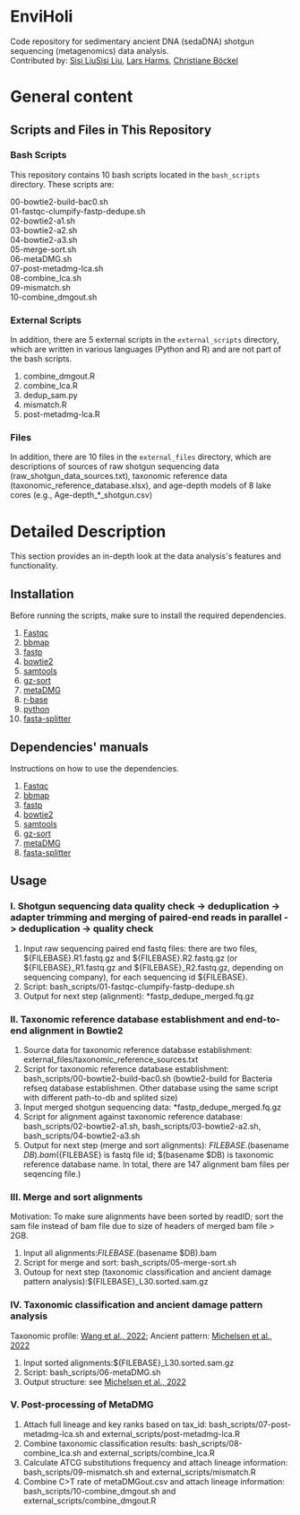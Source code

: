 # EnviHoli
Code repository for sedimentary ancient DNA (sedaDNA) shotgun sequencing (metagenomics) data analysis.  
Contributed by: [Sisi Liu](mailto:sisi.liu@awi.de)[Sisi Liu](mailto:sisi.liu.research@gmail.com), [Lars Harms](mailto:lars.harms@awi.de), [Christiane Böckel](mailto:christiane.boeckel@awi.de)

# General content
## Scripts and Files in This Repository

### Bash Scripts
This repository contains 10 bash scripts located in the `bash_scripts` directory. These scripts are:

00-bowtie2-build-bac0.sh  
01-fastqc-clumpify-fastp-dedupe.sh  
02-bowtie2-a1.sh  
03-bowtie2-a2.sh  
04-bowtie2-a3.sh  
05-merge-sort.sh  
06-metaDMG.sh  
07-post-metadmg-lca.sh  
08-combine_lca.sh  
09-mismatch.sh  
10-combine_dmgout.sh  

### External Scripts
In addition, there are 5 external scripts in the `external_scripts` directory, which are written in various languages (Python and R) and are not part of the bash scripts.  

1. combine_dmgout.R  
2. combine_lca.R  
3. dedup_sam.py  
4. mismatch.R  
5. post-metadmg-lca.R  

### Files
In addition, there are 10 files in the `external_files` directory, which are descriptions of sources of raw shotgun sequencing data (raw_shotgun_data_sources.txt), taxonomic reference data (taxonomic_reference_database.xlsx), and age-depth models of 8 lake cores (e.g., Age-depth_*_shotgun.csv)

# Detailed Description
This section provides an in-depth look at the data analysis's features and functionality.

## Installation

Before running the scripts, make sure to install the required dependencies.
1. [Fastqc](https://anaconda.org/bioconda/fastqc)  
2. [bbmap](https://anaconda.org/bioconda/bbmap)  
3. [fastp](https://anaconda.org/bioconda/fastp)
4. [bowtie2](https://anaconda.org/bioconda/bowtie2)
5. [samtools](https://anaconda.org/bioconda/samtools)
6. [gz-sort](https://github.com/keenerd/gz-sort)
7. [metaDMG](https://github.com/miwipe/metaDMG_installation)  
8. [r-base](https://anaconda.org/conda-forge/r-base)
9. [python](https://anaconda.org/conda-forge/python)
10. [fasta-splitter](https://kirill-kryukov.com/study/tools/fasta-splitter/)

## Dependencies' manuals

Instructions on how to use the dependencies.
1. [Fastqc](https://www.bioinformatics.babraham.ac.uk/projects/fastqc/)  
2. [bbmap](https://jgi.doe.gov/data-and-tools/software-tools/bbtools/bb-tools-user-guide/bbmap-guide/)  
3. [fastp](https://github.com/OpenGene/fastp)  
4. [bowtie2](https://bowtie-bio.sourceforge.net/bowtie2/manual.shtml)
5. [samtools](https://www.htslib.org/doc/samtools.html)
6. [gz-sort](https://github.com/keenerd/gz-sort)
7. [metaDMG](https://metadmg-dev.github.io/metaDMG-core/)
8. [fasta-splitter](https://kirill-kryukov.com/study/tools/fasta-splitter/)

## Usage

### I. Shotgun sequencing data quality check -> deduplication -> adapter trimming and merging of paired-end reads in parallel -> deduplication -> quality check

1. Input raw sequencing paired end fastq files: there are two files, ${FILEBASE}.R1.fastq.gz and ${FILEBASE}.R2.fastq.gz (or ${FILEBASE}_R1.fastq.gz and ${FILEBASE}_R2.fastq.gz, depending on sequencing company), for each sequencing id ${FILEBASE}.
2. Script: bash_scripts/01-fastqc-clumpify-fastp-dedupe.sh
3. Output for next step (alignment): *fastp_dedupe_merged.fq.gz

### II. Taxonomic reference database establishment and end-to-end alignment in Bowtie2

1. Source data for taxonomic reference database establishment: external_files/taxonomic_reference_sources.txt
2. Script for taxonomic reference database establishment: bash_scripts/00-bowtie2-build-bac0.sh (bowtie2-build for Bacteria refseq database establishmen. Other database using the same script with different path-to-db and splited size)
3. Input merged shotgun sequencing data: *fastp_dedupe_merged.fq.gz
4. Script for alignment against taxonomic reference database: bash_scripts/02-bowtie2-a1.sh, bash_scripts/03-bowtie2-a2.sh, bash_scripts/04-bowtie2-a3.sh
5. Output for next step (merge and sort alignments): ${FILEBASE}.$(basename $DB).bam (${FILEBASE} is fastq file id; $(basename $DB) is taxonomic reference database name. In total, there are 147 alignment bam files per seqencing file.)

### III. Merge and sort alignments
Motivation: To make sure alignments have been sorted by readID; sort the sam file instead of bam file due to size of headers of merged bam file > 2GB.
1. Input all alignments:${FILEBASE}.$(basename $DB).bam
2. Script for merge and sort: bash_scripts/05-merge-sort.sh
3. Outoup for next step (taxonomic classification and ancient damage pattern analysis):${FILEBASE}_L30.sorted.sam.gz

### IV. Taxonomic classification and ancient damage pattern analysis
Taxonomic profile: [Wang et al., 2022](https://besjournals.onlinelibrary.wiley.com/doi/full/10.1111/2041-210X.14006); 
Ancient pattern: [Michelsen et al., 2022](https://www.biorxiv.org/content/10.1101/2022.12.06.519264v1)
1. Input sorted alignments:${FILEBASE}_L30.sorted.sam.gz
2. Script: bash_scripts/06-metaDMG.sh
3. Output structure: see [Michelsen et al., 2022](https://www.biorxiv.org/content/10.1101/2022.12.06.519264v1)

### V. Post-processing of MetaDMG
1. Attach full lineage and key ranks based on tax_id: bash_scripts/07-post-metadmg-lca.sh and external_scripts/post-metadmg-lca.R
2. Combine taxonomic classification results: bash_scripts/08-combine_lca.sh and external_scripts/combine_lca.R
3. Calculate ATCG substitutions frequency and attach lineage information: bash_scripts/09-mismatch.sh and external_scripts/mismatch.R
4. Combine C>T rate of metaDMGout.csv and attach lineage information: bash_scripts/10-combine_dmgout.sh and external_scripts/combine_dmgout.R






